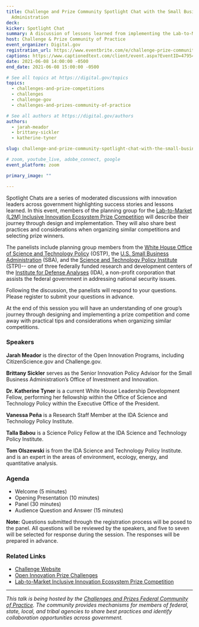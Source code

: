 ```yaml
---
title: Challenge and Prize Community Spotlight Chat with the Small Business
  Administration
deck: 
kicker: Spotlight Chat
summary: A discussion of lessons learned from implementing the Lab-to-Market (L2M) Inclusive Innovation Ecosystem prize competition with members of the prize planning committee, including the White House Office of Science and Technology Policy (OSTP), the U.S. Small Business Administration (SBA), and the Science and Technology Policy Institute (STPI)-- one of three federally funded research and development centers of the Institute for Defense Analyses (IDA), a non-profit corporation that assists the federal government in addressing national security issues.
host: Challenge & Prize Community of Practice
event_organizer: Digital.gov
registration_url: https://www.eventbrite.com/e/challenge-prize-community-spotlight-chat-registration-156270187337
captions: https://www.captionedtext.com/client/event.aspx?EventID=4795465&CustomerID=321
date: 2021-06-08 14:00:00 -0500
end_date: 2021-06-08 15:00:00 -0500

# See all topics at https://digital.gov/topics
topics:
  - challenges-and-prize-competitions
  - challenges
  - challenge-gov
  - challenges-and-prizes-community-of-practice

# See all authors at https://digital.gov/authors
authors:
  - jarah-meador
  - brittany-sickler
  - katherine-tyner

slug: challenge-and-prize-community-spotlight-chat-with-the-small-business-administration

# zoom, youtube_live, adobe_connect, google
event_platform: zoom

primary_image: ""

---
```


Spotlight Chats are a series of moderated discussions with innovation leaders across government highlighting success stories and lessons learned. In this event, members of the planning group for the [Lab-to-Market (L2M) Inclusive Innovation Ecosystem Prize Competition](https://www.sbir.gov/l2m) will describe their journey through design and implementation. They will also share best practices and considerations when organizing similar competitions and selecting prize winners. 

The panelists include planning group members from the [White House Office of Science and Technology Policy](https://www.whitehouse.gov/ostp/) (OSTP), the [U.S. Small Business Administration](https://www.sba.gov/) (SBA), and the [Science and Technology Policy Institute](https://www.ida.org/en/ida-ffrdcs/science-and-technology-policy-institute) (STPI)-- one of three federally funded research and development centers of the [Institute for Defense Analyses](https://www.ida.org/) (IDA), a non-profit corporation that assists the federal government in addressing national security issues.

Following the discussion, the panelists will respond to your questions. Please register to submit your questions in advance.

At the end of this session you will have an understanding of one group’s journey through designing and implementing a prize competition and come away with practical tips and considerations when organizing similar competitions.

### Speakers

**Jarah Meador** is the director of the Open Innovation Programs, including CitizenScience.gov and Challenge.gov.

**Brittany Sickler** serves as the Senior Innovation Policy Advisor for the Small Business Administration’s Office of Investment and Innovation.

**Dr. Katherine Tyner** is a current White House Leadership Development Fellow, performing her fellowship within the Office of Science and Technology Policy within the Executive Office of the President.

**Vanessa Peña** is a Research Staff Member at the IDA Science and Technology Policy Institute.

**Talla Babou** is a Science Policy Fellow at the IDA Science and Technology Policy Institute.

**Tom Olszewski** is from the IDA Science and Technology Policy Institute. and is an expert in the areas of environment, ecology, energy, and quantitative analysis.

### Agenda

* Welcome (5 minutes)
* Opening Presentation (10 minutes)
* Panel (30 minutes)
* Audience Question and Answer (15 minutes)

**Note:** Questions submitted through the registration process will be posed to the panel. All questions will be reviewed by the speakers, and five to seven will be selected for response during the session. The responses will be prepared in advance.

### Related Links

* [Challenge Website](https://www.challenge.gov/)
* [Open Innovation Prize Challenges](https://www.nist.gov/ctl/pscr/open-innovation-prize-challenges)
* [Lab-to-Market Inclusive Innovation Ecosystem Prize Competition](https://www.sbir.gov/l2m)

- - -

*This talk is being hosted by the [Challenges and Prizes Federal Community of Practice](https://digital.gov/communities/challenges-prizes/). The community provides mechanisms for members of federal, state, local, and tribal agencies to share best practices and identify collaboration opportunities across government.*
